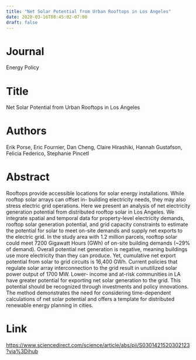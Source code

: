 ```yaml
---
title: "Net Solar Potential from Urban Rooftops in Los Angeles"
date: 2020-03-16T08:45:02-07:00
draft: false
---
```


# Journal
Energy Policy

# Title
Net Solar Potential from Urban Rooftops in Los Angeles

# Authors
Erik Porse, Eric Fournier, Dan Cheng, Claire Hirashiki, Hannah Gustafson, Felicia Federico, Stephanie Pincetl

# Abstract
Rooftops provide accessible locations for solar energy installations. While rooftop solar arrays can offset in- building electricity needs, they may also stress electric grid operations. Here we present an analysis of net electricity generation potential from distributed rooftop solar in Los Angeles. We integrate spatial and temporal data for property-level electricity demands, rooftop solar generation potential, and grid capacity constraints to estimate the potential for solar to meet on-site demands and supply net exports to the electric grid. In the study area with 1.2 million parcels, rooftop solar could meet 7200 Gigawatt Hours (GWh) of on-site building demands (~29% of demand). Overall potential net generation is negative, meaning buildings use more electricity than they can produce. Yet, cumulative net export potential from solar to grid circuits is 16,400 GWh. Current policies that regulate solar array interconnection to the grid result in unutilized solar power output of 1700 MW. Lower- income and at-risk communities in LA have greater potential for exporting net solar generation to the grid. This potential should be recognized through investments and policy innovations. The method demonstrates the need for considering time-dependent calculations of net solar potential and offers a template for distributed renewable energy planning in cities.

# Link
https://www.sciencedirect.com/science/article/abs/pii/S0301421520302123?via%3Dihub
